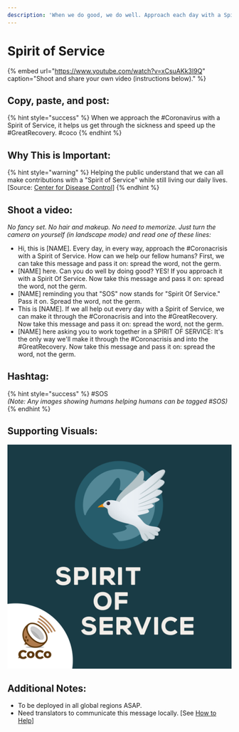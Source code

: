 ```yaml
---
description: 'When we do good, we do well. Approach each day with a Spirit of Service.'
---
```


# Spirit of Service

{% embed url="https://www.youtube.com/watch?v=xCsuAKk3I9Q" caption="Shoot and share your own video \(instructions below\)." %}

## Copy, paste, and post:

{% hint style="success" %}
When we approach the \#Coronavirus with a Spirit of Service, it helps us get through the sickness and speed up the \#GreatRecovery. \#coco
{% endhint %}

## Why This is Important:

{% hint style="warning" %}
Helping the public understand that we can all make contributions with a "Spirit of Service" while still living our daily lives. \[Source: [Center for Disease Control](https://www.cdc.gov/flu/pandemic-resources/pdf/workshop.pdf)\]
{% endhint %}

## Shoot a video:

_No fancy set. No hair and makeup. No need to memorize. Just turn the camera on yourself \(in landscape mode\) and read one of these lines:_

* Hi, this is \[NAME\]. Every day, in every way, approach the \#Coronacrisis with a Spirit of Service. How can we help our fellow humans? First, we can take this message and pass it on: spread the word, not the germ. 
* \[NAME\] here. Can you do well by doing good? YES! If you approach it with a Spirit Of Service. Now take this message and pass it on: spread the word, not the germ. 
* \[NAME\] reminding you that "SOS" now stands for "Spirit Of Service." Pass it on. Spread the word, not the germ. 
* This is \[NAME\]. If we all help out every day with a Spirit of Service, we can make it through the \#Coronacrisis and into the \#GreatRecovery. Now take this message and pass it on: spread the word, not the germ. 
* \[NAME\] here asking you to work together in a SPIRIT OF SERVICE: It's the only way we'll make it through the \#Coronacrisis and into the \#GreatRecovery. Now take this message and pass it on: spread the word, not the germ.

## Hashtag:

{% hint style="success" %}
\#SOS   
_\(Note: Any images showing humans helping humans can be tagged \#SOS\)_
{% endhint %}

## Supporting Visuals:

![](../.gitbook/assets/spiritofservice.png)



## Additional Notes:

* To be deployed in all global regions ASAP.
* Need translators to communicate this message locally. \[See [How to Help](../how-to-help.md)\]

